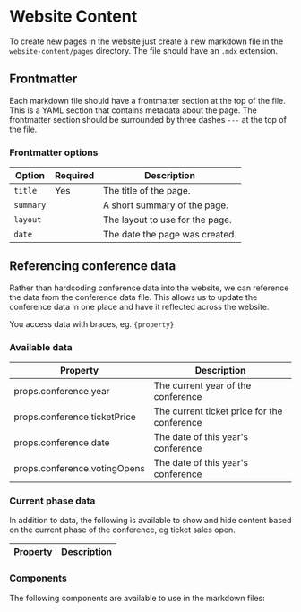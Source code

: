 # Website Content

To create new pages in the website just create a new markdown file in the `website-content/pages` directory. The file should have an `.mdx` extension.

## Frontmatter

Each markdown file should have a frontmatter section at the top of the file. This is a YAML section that contains metadata about the page. The frontmatter section should be surrounded by three dashes `---` at the top of the file.

### Frontmatter options

| Option    | Required | Description                     |
| --------- | -------- | ------------------------------- |
| `title`   | Yes      | The title of the page.          |
| `summary` |          | A short summary of the page.    |
| `layout`  |          | The layout to use for the page. |
| `date`    |          | The date the page was created.  |

## Referencing conference data

Rather than hardcoding conference data into the website, we can reference the data from the conference data file. This allows us to update the conference data in one place and have it reflected across the website.

You access data with braces, eg. `{property}`

### Available data

| Property                     | Description                                 |
| ---------------------------- | ------------------------------------------- |
| props.conference.year        | The current year of the conference          |
| props.conference.ticketPrice | The current ticket price for the conference |
| props.conference.date        | The date of this year's conference          |
| props.conference.votingOpens | The date of this year's conference          |

### Current phase data

In addition to data, the following is available to show and hide content based on the current phase of the conference, eg ticket sales open.

| Property | Description |
| -------- | ----------- |

### Components

The following components are available to use in the markdown files:
